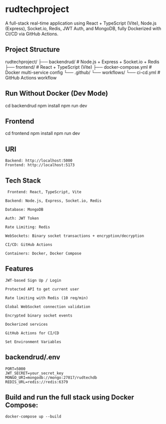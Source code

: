 # rudtechproject

A full-stack real-time application using React + TypeScript (Vite), Node.js (Express), Socket.io, Redis, JWT Auth, and MongoDB, fully Dockerized with CI/CD via GitHub Actions.

## Project Structure

rudtechproject/
├── backendrud/ # Node.js + Express + Socket.io + Redis
├── frontend/ # React + TypeScript (Vite)
├── docker-compose.yml # Docker multi-service config
└── .github/
└── workflows/
└── ci-cd.yml # GitHub Actions workflow

## Run Without Docker (Dev Mode)

cd backendrud
npm install
npm run dev

## Frontend

cd frontend
npm install
npm run dev

## URl

    Backend: http://localhost:5000
    Frontend: http://localhost:5173

## Tech Stack

     Frontend: React, TypeScript, Vite

    Backend: Node.js, Express, Socket.io, Redis

    Database: MongoDB

    Auth: JWT Token

    Rate Limiting: Redis

    WebSockets: Binary socket transactions + encryption/decryption

    CI/CD: GitHub Actions

    Containers: Docker, Docker Compose

## Features

    JWT-based Sign Up / Login

    Protected API to get current user

    Rate limiting with Redis (10 req/min)

    Global WebSocket connection validation

    Encrypted binary socket events

    Dockerized services

    GitHub Actions for CI/CD

    Set Environment Variables

## backendrud/.env

    PORT=5000
    JWT_SECRET=your_secret_key
    MONGO_URI=mongodb://mongo:27017/rudtechdb
    REDIS_URL=redis://redis:6379

## Build and run the full stack using Docker Compose:

    docker-compose up --build
